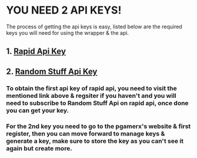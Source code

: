 # YOU NEED 2 API KEYS!
The process of getting the api keys is easy, listed below are the required keys you will need for using the wrapper & the api.

## 1. [Rapid Api Key](https://rapidapi.com/pgamerxdev/api/random-stuff-api/) 
## 2. [Random Stuff Api Key](https://api-info.pgamerx.com/manage-key)

<h3> To obtain the first api key of rapid api, you need to visit the mentioned link above & regsiter if you haven't and you will need to subscribe to Random Stuff Api on rapid api, once done you can get your key.</h3>

<h3>For the 2nd key you need to go to the pgamerx's website & first register, then you can move forward to manage keys & generate a key, make sure to store the key as you can't see it again but create more.</h3>
